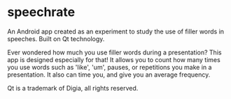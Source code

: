speechrate
==========

An Android app created as an experiment to study the use of filler words in speeches. Built on Qt technology.

Ever wondered how much you use filler words during a presentation? This app is designed especially for that! It allows you to count how many times you use words such as 'like', 'um', pauses, or repetitions you make in a presentation. It also can time you, and give you an average frequency.

Qt is a trademark of Digia, all rights reserved.

